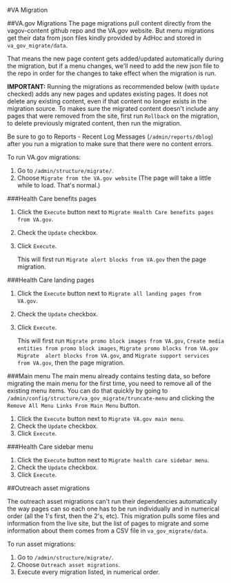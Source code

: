 #VA Migration

##VA.gov Migrations
The page migrations pull content directly from the vagov-content github repo and the VA.gov website. But menu migrations
get their data from json files kindly provided by AdHoc and stored in `va_gov_migrate/data`. 

That means the new page content gets added/updated automatically
during the migration, but if a menu changes, we'll need to add the new json file to the repo in order for the changes to take 
effect when the migration is run.

**IMPORTANT:** Running the migrations as recommended below (with `Update` checked) adds any new pages and updates existing pages. 
It does not delete any existing content, even if that content no longer exists in the migration source. To makes sure the migrated content 
doesn't include any pages that were removed from the site, first run `Rollback` on the migration, to delete previously migrated 
content, then run the migration.

Be sure to go to Reports - Recent Log Messages (`/admin/reports/dblog`) after you run a migration to make sure that there were 
no content errors.

To run VA.gov migrations:
1. Go to `/admin/structure/migrate/`.
2. Choose `Migrate from the VA.gov website` (The page will take a little while to load. That's normal.)

###Health Care benefits pages
 
1. Click the `Execute` button next to `Migrate Health Care benefits pages from VA.gov`.
2. Check the `Update` checkbox.
3. Click `Execute`. 

    This will first run `Migrate alert blocks from VA.gov` then the page migration.

###Health Care landing pages
 
1. Click the `Execute` button next to `Migrate all landing pages from VA.gov`.
2. Check the `Update` checkbox.
3. Click `Execute`. 

    This will first run `Migrate promo block images from VA.gov`, `Create media entities from promo block images`, `Migrate promo blocks from VA.gov` `Migrate 
    alert blocks from VA.gov`, and `Migrate support services from VA.gov`, then the page migration.

###Main menu
The main menu already contains testing data, so before migrating the main menu for the 
first time, you need to remove all of the existing menu items. You can do that quickly by going to `/admin/config/structure/va_gov_migrate/truncate-menu`
and clicking the `Remove All Menu Links From Main Menu` button. 

1. Click the `Execute` button next to `Migrate VA.gov main menu`.
2. Check the `Update` checkbox.
3. Click `Execute`. 

###Health Care sidebar menu

1. Click the `Execute` button next to `Migrate health care sidebar menu`.
2. Check the `Update` checkbox.
3. Click `Execute`. 

##Outreach asset migrations

The outreach asset migrations can't run their dependencies automatically the way pages can
so each one has to be run individually and in numerical order (all the 1's first, then the
2's, etc). This migration pulls some files and information from the live site, but the list
of pages to migrate and some information about them comes from a CSV file in `va_gov_migrate/data`.

To run asset migrations:
1. Go to `/admin/structure/migrate/`.
2. Choose `Outreach asset migrations`.
3. Execute every migration listed, in numerical order.
